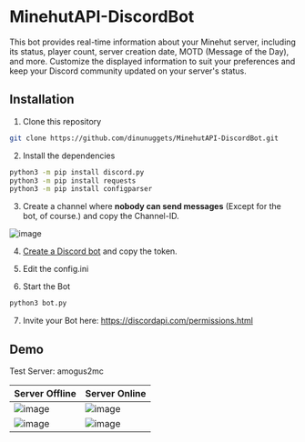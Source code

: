 # MinehutAPI-DiscordBot
This bot provides real-time information about your Minehut server, including its status, player count, server creation date, MOTD (Message of the Day), and more. Customize the displayed information to suit your preferences and keep your Discord community updated on your server's status.


## Installation

1. Clone this repository
```bash
git clone https://github.com/dinunuggets/MinehutAPI-DiscordBot.git
```
2. Install the dependencies
```bash
python3 -m pip install discord.py
python3 -m pip install requests
python3 -m pip install configparser
```
3. Create a channel where **nobody can send messages** (Except for the bot, of course.) and copy the Channel-ID.

![image](https://github.com/DinuNuggets/MinehutAPI-DiscordBot/assets/61915816/23cf1b04-3156-40d9-80ef-d8194e75d5c4)

4. [Create a Discord bot](https://discord.com/developers/) and copy the token.

5. Edit the config.ini

6. Start the Bot
```bash
python3 bot.py
```
7. Invite your Bot here: https://discordapi.com/permissions.html

## Demo


Test Server: amogus2mc

| Server Offline | Server Online |
| :-------- | :------- |
| ![image](https://github.com/DinuNuggets/MinehutAPI-DiscordBot/assets/61915816/ee03c494-045d-46f4-980d-a61352ce960e)| ![image](https://github.com/DinuNuggets/MinehutAPI-DiscordBot/assets/61915816/3552c342-1557-4c65-a5ff-feb8237e696b)
| ![image](https://github.com/DinuNuggets/MinehutAPI-DiscordBot/assets/61915816/e18672d0-06eb-4377-92dd-b608689c7aaf) | ![image](https://github.com/DinuNuggets/MinehutAPI-DiscordBot/assets/61915816/68bd70cf-ad8b-460e-be69-b5f54805f16c)
